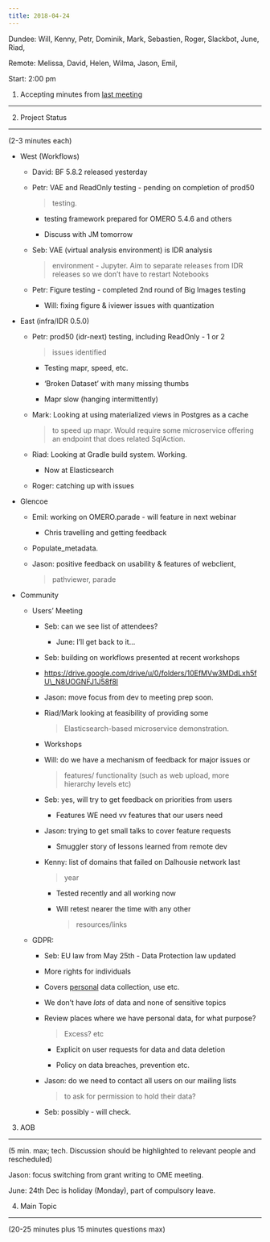```yaml
---
title: 2018-04-24
---
```


Dundee: Will, Kenny, Petr, Dominik, Mark, Sebastien, Roger, Slackbot,
June, Riad,

Remote: Melissa, David, Helen, Wilma, Jason, Emil,

Start: 2:00 pm

1. Accepting minutes from [<u>last meeting</u>](https://docs.google.com/document/d/1AOnOC2r5qtRVzNdiYJGPEb0gDOUrPIuooIeO2PPQG1g/edit)
-------------------------------------------------------------------------------------------------------------------------------------

2. Project Status
-----------------

(2-3 minutes each)

-   West (Workflows)

    -   David: BF 5.8.2 released yesterday

    -   Petr: VAE and ReadOnly testing - pending on completion of prod50
        > testing.

        -   testing framework prepared for OMERO 5.4.6 and others

        -   Discuss with JM tomorrow

    -   Seb: VAE (virtual analysis environment) is IDR analysis
        > environment - Jupyter. Aim to separate releases from IDR
        > releases so we don’t have to restart Notebooks

    -   Petr: Figure testing - completed 2nd round of Big Images testing

        -   Will: fixing figure & iviewer issues with quantization

-   East (infra/IDR 0.5.0)

    -   Petr: prod50 (idr-next) testing, including ReadOnly - 1 or 2
        > issues identified

        -   Testing mapr, speed, etc.

        -   ‘Broken Dataset’ with many missing thumbs

        -   Mapr slow (hanging intermittently)

    -   Mark: Looking at using materialized views in Postgres as a cache
        > to speed up mapr. Would require some microservice offering an
        > endpoint that does related SqlAction.

    -   Riad: Looking at Gradle build system. Working.

        -   Now at Elasticsearch

    -   Roger: catching up with issues

-   Glencoe

    -   Emil: working on OMERO.parade - will feature in next webinar

        -   Chris travelling and getting feedback

    -   Populate\_metadata.

    -   Jason: positive feedback on usability & features of webclient,
        > pathviewer, parade

-   Community

    -   Users’ Meeting

        -   Seb: can we see list of attendees?

            -   June: I’ll get back to it…

        -   Seb: building on workflows presented at recent workshops

        -   [<u>https://drive.google.com/drive/u/0/folders/10EfMVw3MDdLxh5fU\_N8UOGNFJ1J58f8l</u>](https://drive.google.com/drive/u/0/folders/10EfMVw3MDdLxh5fU_N8UOGNFJ1J58f8l)

        -   Jason: move focus from dev to meeting prep soon.

        -   Riad/Mark looking at feasibility of providing some
            > Elasticsearch-based microservice demonstration.

        -   Workshops

        -   Will: do we have a mechanism of feedback for major issues or
            > features/ functionality (such as web upload, more
            > hierarchy levels etc)

        -   Seb: yes, will try to get feedback on priorities from users

            -   Features WE need vv features that our users need

        -   Jason: trying to get small talks to cover feature requests

            -   Smuggler story of lessons learned from remote dev

        -   Kenny: list of domains that failed on Dalhousie network last
            > year

            -   Tested recently and all working now

            -   Will retest nearer the time with any other
                > resources/links

    -   GDPR:

        -   Seb: EU law from May 25th - Data Protection law updated

        -   More rights for individuals

        -   Covers <u>personal</u> data collection, use etc.

        -   We don’t have *lots* of data and none of sensitive topics

        -   Review places where we have personal data, for what purpose?
            > Excess? etc

            -   Explicit on user requests for data and data deletion

            -   Policy on data breaches, prevention etc.

        -   Jason: do we need to contact all users on our mailing lists
            > to ask for permission to hold their data?

        -   Seb: possibly - will check.

3. AOB
------

(5 min. max; tech. Discussion should be highlighted to relevant people
and rescheduled)

Jason: focus switching from grant writing to OME meeting.

June: 24th Dec is holiday (Monday), part of compulsory leave.

4. Main Topic
-------------

(20-25 minutes plus 15 minutes questions max)
